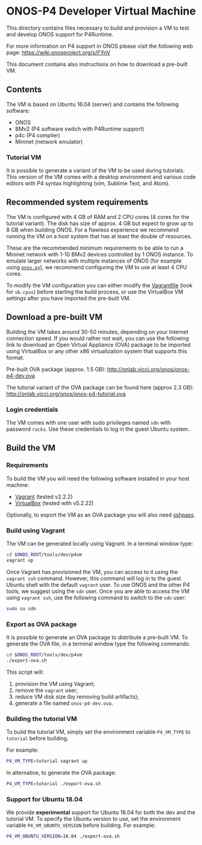 # ONOS-P4 Developer Virtual Machine

This directory contains files necessary to build and provision a VM to test and
develop ONOS support for P4Runtime.

For more information on P4 support in ONOS please visit the following web page:
<https://wiki.onosproject.org/x/FYnV>

This document contains also instructions on how to download a pre-built VM.

## Contents

The VM is based on Ubuntu 16.04 (server) and contains the following software:

- ONOS
- BMv2 (P4 software switch with P4Runtime support)
- p4c (P4 compiler)
- Mininet (network emulator)

### Tutorial VM

It is possible to generate a variant of the VM to be used during tutorials. This
version of the VM comes with a desktop environment and various code
editors with P4 syntax highlighting (vim, Sublime Text, and Atom).

## Recommended system requirements

The VM is configured with 4 GB of RAM and 2 CPU cores (4 cores for the tutorial
variant). The disk has size of approx. 4 GB but expect to grow up to 8 GB when
building ONOS. For a flawless experience we recommend running the VM on a host
system that has at least the double of resources.

These are the recommended minimum requirements to be able to run a Mininet
network with 1-10 BMv2 devices controlled by 1 ONOS instance. To emulate larger
networks with multiple instances of ONOS (for example using
[`onos.py`](https://wiki.onosproject.org/x/GAOW)), we recommend configuring the
VM to use at least 4 CPU cores.

To modify the VM configuration you can either modify the
[Vagrantfile](./Vagrantfile) (look for `vb.cpus`) before starting the build
process, or use the VirtualBox VM settings after you have imported the
pre-built VM.

## Download a pre-built VM

Building the VM takes around 30-50 minutes, depending on your Internet
connection speed. If you would rather not wait, you can use the following link
to download an Open Virtual Appliance (OVA) package to be imported using
VirtualBox or any other x86 virtualization system that supports this format.

Pre-built OVA package (approx. 1.5 GB):
<http://onlab.vicci.org/onos/onos-p4-dev.ova>

The tutorial variant of the OVA package can be found here (approx 2.3 GB):
<http://onlab.vicci.org/onos/onos-p4-tutorial.ova>

### Login credentials

The VM comes with one user with sudo privileges named `sdn` with password `rocks`.
Use these credentials to log in the guest Ubuntu system.

## Build the VM

### Requirements

To build the VM you will need the following software installed in your host
machine:

- [Vagrant](https://www.vagrantup.com/) (tested v2.2.2)
- [VirtualBox](https://www.virtualbox.org/wiki/Downloads) (tested with v5.2.22)

Optionally, to export the VM as an OVA package you will also need
[sshpass](https://gist.github.com/arunoda/7790979).

### Build using Vagrant

The VM can be generated locally using Vagrant. In a terminal window type:

```bash
cd $ONOS_ROOT/tools/dev/p4vm
vagrant up
```

Once Vagrant has provisioned the VM, you can access to it using the `vagrant
ssh` command. However, this command will log in to the guest Ubuntu shell with
the default `vagrant` user. To use ONOS and the other P4 tools, we suggest using
the `sdn` user. Once you are able to access the VM using `vagrant ssh`, use the
following command to switch to the `sdn` user:

```bash
sudo su sdn
```

### Export as OVA package 

It is possible to generate an OVA package to distribute a pre-built VM.
To generate the OVA file, in a terminal window type the following commands:

```bash
cd $ONOS_ROOT/tools/dev/p4vm
./export-ova.sh
```

This script will:

1. provision the VM using Vagrant;
2. remove the `vagrant` user;
3. reduce VM disk size (by removing build artifacts);
4. generate a file named `onos-p4-dev.ova`.

### Building the tutorial VM

To build the tutorial VM, simply set the environment variable `P4_VM_TYPE` to
`tutorial` before building.

For example:

```bash
P4_VM_TYPE=tutorial vagrant up
```

In alternative, to generate the OVA package:

```bash
P4_VM_TYPE=tutorial ./export-ova.sh
```

### Support for Ubuntu 18.04

We provide **experimental** support for Ubuntu 18.04 for both the dev and the
tutorial VM. To specify the Ubuntu version to use, set the environment
variable `P4_VM_UBUNTU_VERSION` before building. For example:

```bash
P4_VM_UBUNTU_VERSION=18.04 ./export-ova.sh
```
